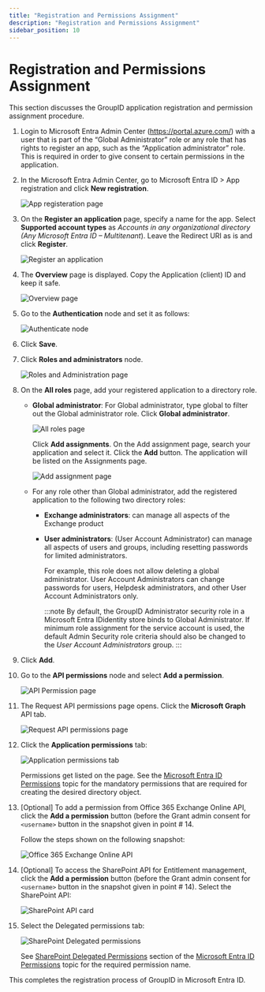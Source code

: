 ```yaml
---
title: "Registration and Permissions Assignment"
description: "Registration and Permissions Assignment"
sidebar_position: 10
---
```


# Registration and Permissions Assignment

This section discusses the GroupID application registration and permission assignment procedure.

1. Login to Microsoft Entra Admin Center (https://portal.azure.com/) with a user that is part of the
   “Global Administrator” role or any role that has rights to register an app, such as the
   “Application administrator” role. This is required in order to give consent to certain
   permissions in the application.
2. In the Microsoft Entra Admin Center, go to Microsoft Entra ID > App registration and click **New
   registration**.

    ![App registeration page](/img/product_docs/directorymanager/11.0/configureentraid/register/app_registeration.webp)

3. On the **Register an application** page, specify a name for the app. Select **Supported account
   types** as _Accounts in any organizational directory (Any Microsoft Entra ID – Multitenant_).
   Leave the Redirect URI as is and click **Register**.

    ![Register an application](/img/product_docs/directorymanager/11.0/configureentraid/register/register_an_application.webp)

4. The **Overview** page is displayed. Copy the Application (client) ID and keep it safe.

    ![Overview page](/img/product_docs/directorymanager/11.0/configureentraid/register/app_registeration_overview.webp)

5. Go to the **Authentication** node and set it as follows:

    ![Authenticate node](/img/product_docs/directorymanager/11.0/configureentraid/register/authenticate_node.webp)

6. Click **Save**.
7. Click **Roles and administrators** node.

    ![Roles and Administration page](/img/product_docs/directorymanager/11.0/configureentraid/register/roles_and_administration.webp)

8. On the **All roles** page, add your registered application to a directory role.

    - **Global administrator**: For Global administrator, type global to filter out the Global
      administrator role. Click **Global administrator**.

        ![All roles page](/img/product_docs/directorymanager/11.0/configureentraid/register/all_roles.webp)

        Click **Add assignments**. On the Add assignment page, search your application and select
        it. Click the **Add** button. The application will be listed on the Assignments page.

        ![Add assignment page](/img/product_docs/directorymanager/11.0/configureentraid/register/add_assignment.webp)

    - For any role other than Global administrator, add the registered application to the following
      two directory roles:

        - **Exchange administrators**: can manage all aspects of the Exchange product
        - **User administrators**: (User Account Administrator) can manage all aspects of users and
          groups, including resetting passwords for limited administrators.

            For example, this role does not allow deleting a global administrator. User Account
            Administrators can change passwords for users, Helpdesk administrators, and other User
            Account Administrators only.

            :::note
            By default, the GroupID Administrator security role in a Microsoft Entra
            IDidentity store binds to Global Administrator. If minimum role assignment for the
            service account is used, the default Admin Security role criteria should also be changed
            to the _User Account Administrators_ group.
            :::


9. Click **Add**.
10. Go to the **API permissions** node and select **Add a permission**.

    ![API Permission page](/img/product_docs/directorymanager/11.0/configureentraid/register/add_a_permission.webp)

11. The Request API permissions page opens. Click the **Microsoft Graph** API tab.

    ![Request API permissions page](/img/product_docs/directorymanager/11.0/configureentraid/register/request_api_permissions.webp)

12. Click the **Application permissions** tab:

    ![Application permissions tab](/img/product_docs/directorymanager/11.0/configureentraid/register/application_permission.webp)

    Permissions get listed on the page. See the
    [Microsoft Entra ID Permissions](/docs/directorymanager/11.0/configureentraid/register/apppermissions.md)
    topic for the mandatory permissions that are required for creating the desired directory object.

13. [Optional] To add a permission from Office 365 Exchange Online API, click the **Add a
    permission** button (before the Grant admin consent for `<username>` button in the snapshot
    given in point # 14.

    Follow the steps shown on the following snapshot:

    ![Office 365 Exchange Online API](/img/product_docs/directorymanager/11.0/configureentraid/register/office365_permission.webp)

14. [Optional] To access the SharePoint API for Entitlement management, click the **Add a
    permission** button (before the Grant admin consent for `<username>` button in the snapshot
    given in point # 14). Select the SharePoint API:

    ![SharePoint API card](/img/product_docs/directorymanager/11.0/configureentraid/register/sharepoint_api_card.webp)

15. Select the Delegated permissions tab:

    ![SharePoint Delegated permissions](/img/product_docs/directorymanager/11.0/configureentraid/register/sharepoint_delegated_permissions.webp)

    See
    [SharePoint Delegated Permissions](/docs/directorymanager/11.0/configureentraid/register/apppermissions.md#sharepoint-delegated-permissions)
    section of the
    [Microsoft Entra ID Permissions](/docs/directorymanager/11.0/configureentraid/register/apppermissions.md)
    topic for the required permission name.

This completes the registration process of GroupID in Microsoft Entra ID.
